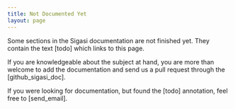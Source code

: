 ```yaml
---
title: Not Documented Yet
layout: page
---
```


Some sections in the Sigasi documentation are not finished yet. They contain the text [todo] which links to this page.

If you are knowledgeable about the subject at hand, you are more than welcome to add the documentation and send us a pull request through the [github_sigasi_doc].

If you were looking for documentation, but found the [todo] annotation, feel free to [send_email].

